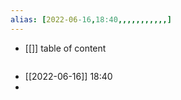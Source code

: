 ```yaml
---
alias: [2022-06-16,18:40,,,,,,,,,,,]
---
```

- [[]]
table of content
```toc
```

- [[2022-06-16]] 18:40
- 